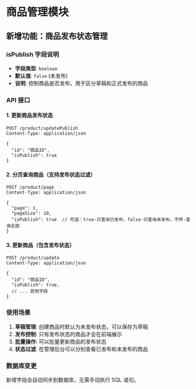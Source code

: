 # 商品管理模块

## 新增功能：商品发布状态管理

### isPublish 字段说明

- **字段类型**: `boolean`
- **默认值**: `false` (未发布)
- **说明**: 控制商品是否发布，用于区分草稿和正式发布的商品

### API 接口

#### 1. 更新商品发布状态
```
POST /product/updatePublish
Content-Type: application/json

{
  "id": "商品ID",
  "isPublish": true
}
```

#### 2. 分页查询商品（支持发布状态过滤）
```
POST /product/page
Content-Type: application/json

{
  "page": 1,
  "pageSize": 10,
  "isPublish": true  // 可选：true-只查询已发布，false-只查询未发布，不传-查询全部
}
```

#### 3. 更新商品（包含发布状态）
```
POST /product/update
Content-Type: application/json

{
  "id": "商品ID",
  "isPublish": true,
  // ... 其他字段
}
```

### 使用场景

1. **草稿管理**: 创建商品时默认为未发布状态，可以保存为草稿
2. **发布控制**: 只有发布状态的商品才会在前端展示
3. **批量操作**: 可以批量更新商品的发布状态
4. **状态过滤**: 在管理后台可以分别查看已发布和未发布的商品

### 数据库变更

新增字段会自动同步到数据库，无需手动执行 SQL 语句。 